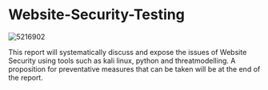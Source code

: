 # Website-Security-Testing

![5216902](https://github.com/Abdurr224/Azure-Threat-Modelling/assets/166424757/ce5d21b3-edfd-48bf-b3ec-74f965232d5f)

This report will systematically discuss and expose the issues of Website Security using tools such as kali linux, 
python and threatmodelling. A proposition for preventative measures that can be taken will be at the end of the report.
